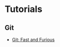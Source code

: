 # Tutorials

## Git
* [Git: Fast and Furious](https://github.com/farakavco/tutorials/tree/master/git)
